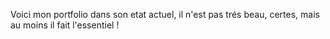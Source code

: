 Voici mon portfolio dans son etat actuel, il n'est pas trés beau, certes, mais au moins il fait l'essentiel !
